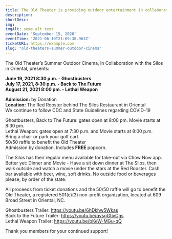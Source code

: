 ```yaml
---
title: The Old Theater is providing outdoor entertainment in collaboration with The Silos Restaurant in Oriental
description:  
shortDesc: 
img: 
imgAlt: some alt text
eventDate: 'September 15, 2020'
eventTime: '2021-06-10T21:09:38.963Z'
ticketURL: https://example.com
slug: "old-theaters-summer-outdoor-cinema"
---
```


The Old Theater’s Summer Outdoor Cinema, in Collaboration with the Silos in Oriental, presents:

**June 19, 2021 8:30 p.m. - Ghostbusters**  
**July 17, 2021, 8:30 p.m. - Back to The Future**  
**August 21, 2021 8:00 pm. - Lethal Weapon**  

**Admission:** by Donation  
**Location:** The Red Rooster behind The Silos Restaurant in Oriental   
We continue to follow CDC and State Guidelines regarding COVID-19  
 

Ghostbusters, Back to The Future: gates open at 8:00 pm. Movie starts at 8:30 pm.   
Lethal Weapon: gates open at 7:30 p.m. and Movie starts at 8:00 p.m.  
Bring a chair or park your golf cart.  
50/50 raffle to benefit the Old Theater  
Admission by donation.  Includes **FREE** popcorn.  
 
The Silos has their regular menu available for take-out via Chow Now app. Better yet: Dinner and Movie - Have a sit down dinner at The Silos, then walk outside and watch a movie under the stars at the Red Rooster. Cash bar available with beer, wine, soft drinks. No outside food or beverages please, by order of the state.
 
All proceeds from ticket donations and the 50/50 raffle will go to benefit the Old Theater, a registered 501(c)(3) non-profit organization, located at 609 Broad Street in Oriental, NC.

Ghostbusters Trailer:  https://youtu.be/6hDkhw5Wkas   
Back to the Future Trailer:    https://youtu.be/qvsgGtivCgs  
Lethal Weapon Trailer: https://youtu.be/bKeW-MGu-qQ  
 

Thank you members for your continued support!